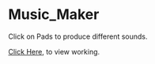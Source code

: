 # Music_Maker
Click on Pads to produce different sounds.

<a href="https://music-creator.netlify.app/">Click Here</a>, to view working.
